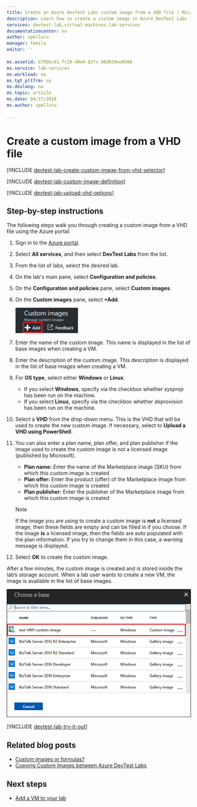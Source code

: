 ```yaml
---
title: Create an Azure DevTest Labs custom image from a VHD file | Microsoft Docs
description: Learn how to create a custom image in Azure DevTest Labs from a VHD file using the Azure portal
services: devtest-lab,virtual-machines,lab-services
documentationcenter: na
author: spelluru
manager: femila
editor: ''

ms.assetid: b795bc61-7c28-40e6-82fc-96d629ee0568
ms.service: lab-services
ms.workload: na
ms.tgt_pltfrm: na
ms.devlang: na
ms.topic: article
ms.date: 04/17/2018
ms.author: spelluru

---
```


# Create a custom image from a VHD file

[!INCLUDE [devtest-lab-create-custom-image-from-vhd-selector](../../includes/devtest-lab-create-custom-image-from-vhd-selector.md)]

[!INCLUDE [devtest-lab-custom-image-definition](../../includes/devtest-lab-custom-image-definition.md)]

[!INCLUDE [devtest-lab-upload-vhd-options](../../includes/devtest-lab-upload-vhd-options.md)]

## Step-by-step instructions

The following steps walk you through creating a custom image from a VHD file using the Azure portal:

1. Sign in to the [Azure portal](http://go.microsoft.com/fwlink/p/?LinkID=525040).

1. Select **All services**, and then select **DevTest Labs** from the list.

1. From the list of labs, select the desired lab.  

1. On the lab's main pane, select **Configuration and policies**. 

1. On the **Configuration and policies** pane, select **Custom images**.

1. On the **Custom images** pane, select **+Add**.

    ![Add Custom image](./media/devtest-lab-create-template/add-custom-image.png)

1. Enter the name of the custom image. This name is displayed in the list of base images when creating a VM.

1. Enter the description of the custom image. This description is displayed in the list of base images when creating a VM.

1. For **OS type**, select either **Windows** or **Linux**.

    - If you select **Windows**, specify via the checkbox whether *sysprep* has been run on the machine. 
    - If you select **Linux**, specify via the checkbox whether *deprovision* has been run on the machine. 

1. Select a **VHD** from the drop-down menu. This is the VHD that will be used to create the new custom image. If necessary, select to **Upload a VHD using PowerShell**.

1. You can also enter a plan name, plan offer, and plan publisher if the image used to create the custom image is not a licensed image (published by Microsoft).

   - **Plan name:** Enter the name of the Marketplace image (SKU) from which this custom image is created 
   - **Plan offer:** Enter the product (offer) of the Marketplace image from which this custom image is created 
   - **Plan publisher:** Enter the publisher of the Marketplace image from which this custom image is created

   > [!NOTE]
   > If the image you are using to create a custom image is **not** a licensed image, then these fields are empty and can be filled in if you choose. If the image **is** a licensed image, then the fields are auto populated with the plan information. If you try to change them in this case, a warning message is displayed.
   >
   >

1. Select **OK** to create the custom image.

After a few minutes, the custom image is created and is stored inside the lab’s storage account. When a lab user wants to create a new VM, the image is available in the list of base images.

![Custom image available in list of base images](./media/devtest-lab-create-template/custom-image-available-as-base.png)


[!INCLUDE [devtest-lab-try-it-out](../../includes/devtest-lab-try-it-out.md)]

## Related blog posts

- [Custom images or formulas?](https://blogs.msdn.microsoft.com/devtestlab/2016/04/06/custom-images-or-formulas/)
- [Copying Custom Images between Azure DevTest Labs](http://www.visualstudiogeeks.com/blog/DevOps/How-To-Move-CustomImages-VHD-Between-AzureDevTestLabs#copying-custom-images-between-azure-devtest-labs)

## Next steps

- [Add a VM to your lab](./devtest-lab-add-vm.md)
